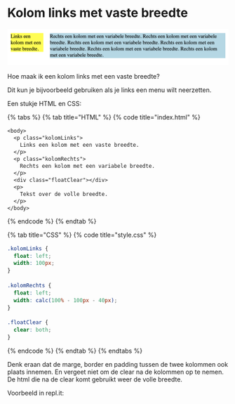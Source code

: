 # Kolom links met vaste breedte

![plaatje van kolom met vaste breedte](../../.gitbook/assets/how-to-create-a-fixed-width-column-figure-1.png)

Hoe maak ik een kolom links met een vaste breedte?

Dit kun je bijvoorbeeld gebruiken als je links een menu wilt neerzetten.

Een stukje HTML en CSS:

{% tabs %}
{% tab title="HTML" %}
{% code title="index.html" %}
```markup
<body>
  <p class="kolomLinks">
    Links een kolom met een vaste breedte.
  </p>
  <p class="kolomRechts">
    Rechts een kolom met een variabele breedte. 
  </p>
  <div class="floatClear"></div>
  <p>
    Tekst over de volle breedte.
  </p>
</body>
```
{% endcode %}
{% endtab %}

{% tab title="CSS" %}
{% code title="style.css" %}
```css
.kolomLinks {
  float: left;
  width: 100px;
}

.kolomRechts {
  float: left;
  width: calc(100% - 100px - 40px); 
}

.floatClear {
  clear: both;
}
```
{% endcode %}
{% endtab %}
{% endtabs %}

Denk eraan dat de marge, border en padding tussen de twee kolommen ook plaats innemen. En vergeet niet om de clear na de kolommen op te nemen. De html die na de clear komt gebruikt weer de volle breedte.

Voorbeeld in repl.it:


